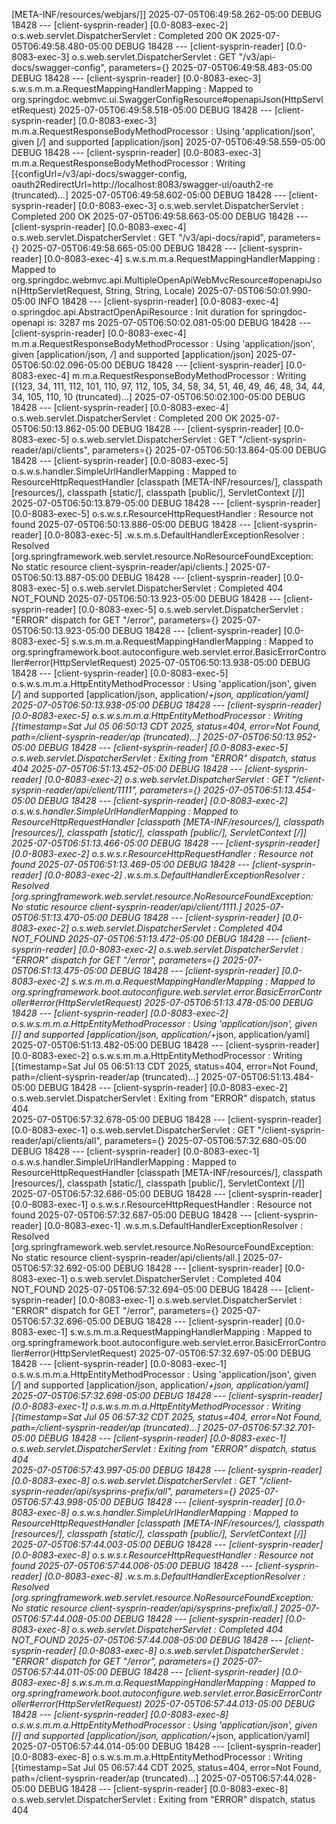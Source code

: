 [META-INF/resources/webjars/]]
2025-07-05T06:49:58.262-05:00 DEBUG 18428 --- [client-sysprin-reader] [0.0-8083-exec-2] o.s.web.servlet.DispatcherServlet        : Completed 200 OK
2025-07-05T06:49:58.480-05:00 DEBUG 18428 --- [client-sysprin-reader] [0.0-8083-exec-3] o.s.web.servlet.DispatcherServlet        : GET "/v3/api-docs/swagger-config", parameters={}
2025-07-05T06:49:58.483-05:00 DEBUG 18428 --- [client-sysprin-reader] [0.0-8083-exec-3] s.w.s.m.m.a.RequestMappingHandlerMapping : Mapped to org.springdoc.webmvc.ui.SwaggerConfigResource#openapiJson(HttpServletRequest)
2025-07-05T06:49:58.518-05:00 DEBUG 18428 --- [client-sysprin-reader] [0.0-8083-exec-3] m.m.a.RequestResponseBodyMethodProcessor : Using 'application/json', given [*/*] and supported [application/json]
2025-07-05T06:49:58.559-05:00 DEBUG 18428 --- [client-sysprin-reader] [0.0-8083-exec-3] m.m.a.RequestResponseBodyMethodProcessor : Writing [{configUrl=/v3/api-docs/swagger-config, oauth2RedirectUrl=http://localhost:8083/swagger-ui/oauth2-re (truncated)...]
2025-07-05T06:49:58.602-05:00 DEBUG 18428 --- [client-sysprin-reader] [0.0-8083-exec-3] o.s.web.servlet.DispatcherServlet        : Completed 200 OK
2025-07-05T06:49:58.663-05:00 DEBUG 18428 --- [client-sysprin-reader] [0.0-8083-exec-4] o.s.web.servlet.DispatcherServlet        : GET "/v3/api-docs/rapid", parameters={}
2025-07-05T06:49:58.665-05:00 DEBUG 18428 --- [client-sysprin-reader] [0.0-8083-exec-4] s.w.s.m.m.a.RequestMappingHandlerMapping : Mapped to org.springdoc.webmvc.api.MultipleOpenApiWebMvcResource#openapiJson(HttpServletRequest, String, String, Locale)
2025-07-05T06:50:01.990-05:00  INFO 18428 --- [client-sysprin-reader] [0.0-8083-exec-4] o.springdoc.api.AbstractOpenApiResource  : Init duration for springdoc-openapi is: 3287 ms
2025-07-05T06:50:02.081-05:00 DEBUG 18428 --- [client-sysprin-reader] [0.0-8083-exec-4] m.m.a.RequestResponseBodyMethodProcessor : Using 'application/json', given [application/json, */*] and supported [application/json]
2025-07-05T06:50:02.096-05:00 DEBUG 18428 --- [client-sysprin-reader] [0.0-8083-exec-4] m.m.a.RequestResponseBodyMethodProcessor : Writing [{123, 34, 111, 112, 101, 110, 97, 112, 105, 34, 58, 34, 51, 46, 49, 46, 48, 34, 44, 34, 105, 110, 10 (truncated)...]
2025-07-05T06:50:02.100-05:00 DEBUG 18428 --- [client-sysprin-reader] [0.0-8083-exec-4] o.s.web.servlet.DispatcherServlet        : Completed 200 OK
2025-07-05T06:50:13.862-05:00 DEBUG 18428 --- [client-sysprin-reader] [0.0-8083-exec-5] o.s.web.servlet.DispatcherServlet        : GET "/client-sysprin-reader/api/clients", parameters={}
2025-07-05T06:50:13.864-05:00 DEBUG 18428 --- [client-sysprin-reader] [0.0-8083-exec-5] o.s.w.s.handler.SimpleUrlHandlerMapping  : Mapped to ResourceHttpRequestHandler [classpath [META-INF/resources/], classpath [resources/], classpath [static/], classpath [public/], ServletContext [/]]
2025-07-05T06:50:13.879-05:00 DEBUG 18428 --- [client-sysprin-reader] [0.0-8083-exec-5] o.s.w.s.r.ResourceHttpRequestHandler     : Resource not found
2025-07-05T06:50:13.886-05:00 DEBUG 18428 --- [client-sysprin-reader] [0.0-8083-exec-5] .w.s.m.s.DefaultHandlerExceptionResolver : Resolved [org.springframework.web.servlet.resource.NoResourceFoundException: No static resource client-sysprin-reader/api/clients.]
2025-07-05T06:50:13.887-05:00 DEBUG 18428 --- [client-sysprin-reader] [0.0-8083-exec-5] o.s.web.servlet.DispatcherServlet        : Completed 404 NOT_FOUND
2025-07-05T06:50:13.923-05:00 DEBUG 18428 --- [client-sysprin-reader] [0.0-8083-exec-5] o.s.web.servlet.DispatcherServlet        : "ERROR" dispatch for GET "/error", parameters={}
2025-07-05T06:50:13.923-05:00 DEBUG 18428 --- [client-sysprin-reader] [0.0-8083-exec-5] s.w.s.m.m.a.RequestMappingHandlerMapping : Mapped to org.springframework.boot.autoconfigure.web.servlet.error.BasicErrorController#error(HttpServletRequest)
2025-07-05T06:50:13.938-05:00 DEBUG 18428 --- [client-sysprin-reader] [0.0-8083-exec-5] o.s.w.s.m.m.a.HttpEntityMethodProcessor  : Using 'application/json', given [*/*] and supported [application/json, application/*+json, application/yaml]
2025-07-05T06:50:13.938-05:00 DEBUG 18428 --- [client-sysprin-reader] [0.0-8083-exec-5] o.s.w.s.m.m.a.HttpEntityMethodProcessor  : Writing [{timestamp=Sat Jul 05 06:50:13 CDT 2025, status=404, error=Not Found, path=/client-sysprin-reader/ap (truncated)...]
2025-07-05T06:50:13.952-05:00 DEBUG 18428 --- [client-sysprin-reader] [0.0-8083-exec-5] o.s.web.servlet.DispatcherServlet        : Exiting from "ERROR" dispatch, status 404
2025-07-05T06:51:13.452-05:00 DEBUG 18428 --- [client-sysprin-reader] [0.0-8083-exec-2] o.s.web.servlet.DispatcherServlet        : GET "/client-sysprin-reader/api/client/1111", parameters={}
2025-07-05T06:51:13.454-05:00 DEBUG 18428 --- [client-sysprin-reader] [0.0-8083-exec-2] o.s.w.s.handler.SimpleUrlHandlerMapping  : Mapped to ResourceHttpRequestHandler [classpath [META-INF/resources/], classpath [resources/], classpath [static/], classpath [public/], ServletContext [/]]
2025-07-05T06:51:13.466-05:00 DEBUG 18428 --- [client-sysprin-reader] [0.0-8083-exec-2] o.s.w.s.r.ResourceHttpRequestHandler     : Resource not found
2025-07-05T06:51:13.469-05:00 DEBUG 18428 --- [client-sysprin-reader] [0.0-8083-exec-2] .w.s.m.s.DefaultHandlerExceptionResolver : Resolved [org.springframework.web.servlet.resource.NoResourceFoundException: No static resource client-sysprin-reader/api/client/1111.]
2025-07-05T06:51:13.470-05:00 DEBUG 18428 --- [client-sysprin-reader] [0.0-8083-exec-2] o.s.web.servlet.DispatcherServlet        : Completed 404 NOT_FOUND
2025-07-05T06:51:13.472-05:00 DEBUG 18428 --- [client-sysprin-reader] [0.0-8083-exec-2] o.s.web.servlet.DispatcherServlet        : "ERROR" dispatch for GET "/error", parameters={}
2025-07-05T06:51:13.475-05:00 DEBUG 18428 --- [client-sysprin-reader] [0.0-8083-exec-2] s.w.s.m.m.a.RequestMappingHandlerMapping : Mapped to org.springframework.boot.autoconfigure.web.servlet.error.BasicErrorController#error(HttpServletRequest)
2025-07-05T06:51:13.478-05:00 DEBUG 18428 --- [client-sysprin-reader] [0.0-8083-exec-2] o.s.w.s.m.m.a.HttpEntityMethodProcessor  : Using 'application/json', given [*/*] and supported [application/json, application/*+json, application/yaml]
2025-07-05T06:51:13.482-05:00 DEBUG 18428 --- [client-sysprin-reader] [0.0-8083-exec-2] o.s.w.s.m.m.a.HttpEntityMethodProcessor  : Writing [{timestamp=Sat Jul 05 06:51:13 CDT 2025, status=404, error=Not Found, path=/client-sysprin-reader/ap (truncated)...]
2025-07-05T06:51:13.484-05:00 DEBUG 18428 --- [client-sysprin-reader] [0.0-8083-exec-2] o.s.web.servlet.DispatcherServlet        : Exiting from "ERROR" dispatch, status 404       
2025-07-05T06:57:32.678-05:00 DEBUG 18428 --- [client-sysprin-reader] [0.0-8083-exec-1] o.s.web.servlet.DispatcherServlet        : GET "/client-sysprin-reader/api/clients/all", parameters={}
2025-07-05T06:57:32.680-05:00 DEBUG 18428 --- [client-sysprin-reader] [0.0-8083-exec-1] o.s.w.s.handler.SimpleUrlHandlerMapping  : Mapped to ResourceHttpRequestHandler [classpath [META-INF/resources/], classpath [resources/], classpath [static/], classpath [public/], ServletContext [/]]
2025-07-05T06:57:32.686-05:00 DEBUG 18428 --- [client-sysprin-reader] [0.0-8083-exec-1] o.s.w.s.r.ResourceHttpRequestHandler     : Resource not found
2025-07-05T06:57:32.687-05:00 DEBUG 18428 --- [client-sysprin-reader] [0.0-8083-exec-1] .w.s.m.s.DefaultHandlerExceptionResolver : Resolved [org.springframework.web.servlet.resource.NoResourceFoundException: No static resource client-sysprin-reader/api/clients/all.]
2025-07-05T06:57:32.692-05:00 DEBUG 18428 --- [client-sysprin-reader] [0.0-8083-exec-1] o.s.web.servlet.DispatcherServlet        : Completed 404 NOT_FOUND
2025-07-05T06:57:32.694-05:00 DEBUG 18428 --- [client-sysprin-reader] [0.0-8083-exec-1] o.s.web.servlet.DispatcherServlet        : "ERROR" dispatch for GET "/error", parameters={}
2025-07-05T06:57:32.696-05:00 DEBUG 18428 --- [client-sysprin-reader] [0.0-8083-exec-1] s.w.s.m.m.a.RequestMappingHandlerMapping : Mapped to org.springframework.boot.autoconfigure.web.servlet.error.BasicErrorController#error(HttpServletRequest)
2025-07-05T06:57:32.697-05:00 DEBUG 18428 --- [client-sysprin-reader] [0.0-8083-exec-1] o.s.w.s.m.m.a.HttpEntityMethodProcessor  : Using 'application/json', given [*/*] and supported [application/json, application/*+json, application/yaml]
2025-07-05T06:57:32.698-05:00 DEBUG 18428 --- [client-sysprin-reader] [0.0-8083-exec-1] o.s.w.s.m.m.a.HttpEntityMethodProcessor  : Writing [{timestamp=Sat Jul 05 06:57:32 CDT 2025, status=404, error=Not Found, path=/client-sysprin-reader/ap (truncated)...]
2025-07-05T06:57:32.701-05:00 DEBUG 18428 --- [client-sysprin-reader] [0.0-8083-exec-1] o.s.web.servlet.DispatcherServlet        : Exiting from "ERROR" dispatch, status 404       
2025-07-05T06:57:43.997-05:00 DEBUG 18428 --- [client-sysprin-reader] [0.0-8083-exec-8] o.s.web.servlet.DispatcherServlet        : GET "/client-sysprin-reader/api/sysprins-prefix/all", parameters={}
2025-07-05T06:57:43.998-05:00 DEBUG 18428 --- [client-sysprin-reader] [0.0-8083-exec-8] o.s.w.s.handler.SimpleUrlHandlerMapping  : Mapped to ResourceHttpRequestHandler [classpath [META-INF/resources/], classpath [resources/], classpath [static/], classpath [public/], ServletContext [/]]
2025-07-05T06:57:44.003-05:00 DEBUG 18428 --- [client-sysprin-reader] [0.0-8083-exec-8] o.s.w.s.r.ResourceHttpRequestHandler     : Resource not found
2025-07-05T06:57:44.006-05:00 DEBUG 18428 --- [client-sysprin-reader] [0.0-8083-exec-8] .w.s.m.s.DefaultHandlerExceptionResolver : Resolved [org.springframework.web.servlet.resource.NoResourceFoundException: No static resource client-sysprin-reader/api/sysprins-prefix/all.]
2025-07-05T06:57:44.008-05:00 DEBUG 18428 --- [client-sysprin-reader] [0.0-8083-exec-8] o.s.web.servlet.DispatcherServlet        : Completed 404 NOT_FOUND
2025-07-05T06:57:44.008-05:00 DEBUG 18428 --- [client-sysprin-reader] [0.0-8083-exec-8] o.s.web.servlet.DispatcherServlet        : "ERROR" dispatch for GET "/error", parameters={}
2025-07-05T06:57:44.011-05:00 DEBUG 18428 --- [client-sysprin-reader] [0.0-8083-exec-8] s.w.s.m.m.a.RequestMappingHandlerMapping : Mapped to org.springframework.boot.autoconfigure.web.servlet.error.BasicErrorController#error(HttpServletRequest)
2025-07-05T06:57:44.013-05:00 DEBUG 18428 --- [client-sysprin-reader] [0.0-8083-exec-8] o.s.w.s.m.m.a.HttpEntityMethodProcessor  : Using 'application/json', given [*/*] and supported [application/json, application/*+json, application/yaml]
2025-07-05T06:57:44.014-05:00 DEBUG 18428 --- [client-sysprin-reader] [0.0-8083-exec-8] o.s.w.s.m.m.a.HttpEntityMethodProcessor  : Writing [{timestamp=Sat Jul 05 06:57:44 CDT 2025, status=404, error=Not Found, path=/client-sysprin-reader/ap (truncated)...]
2025-07-05T06:57:44.028-05:00 DEBUG 18428 --- [client-sysprin-reader] [0.0-8083-exec-8] o.s.web.servlet.DispatcherServlet        : Exiting from "ERROR" dispatch, status 404       

